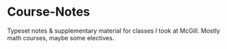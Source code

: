 # Course-Notes
Typeset notes &amp; supplementary material for classes I took at McGill. Mostly math courses, maybe some electives. 

